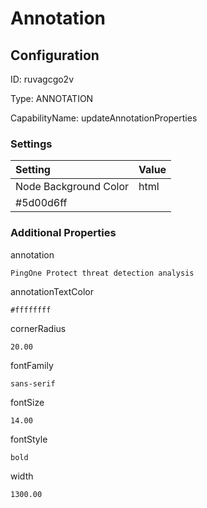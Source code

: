 # Annotation
## Configuration
ID:  ruvagcgo2v

Type: ANNOTATION 

CapabilityName: updateAnnotationProperties

### Settings
| Setting | Value  |
| :------------------------ | ---------------------------------------- |
| Node Background Color | html 
#5d00d6ff | 






### Additional Properties
annotation
```string 
PingOne Protect threat detection analysis
```


annotationTextColor
```html 
#ffffffff
```


cornerRadius
```float64 
20.00
```


fontFamily
```string 
sans-serif
```


fontSize
```float64 
14.00
```


fontStyle
```string 
bold
```


width
```float64 
1300.00
```




